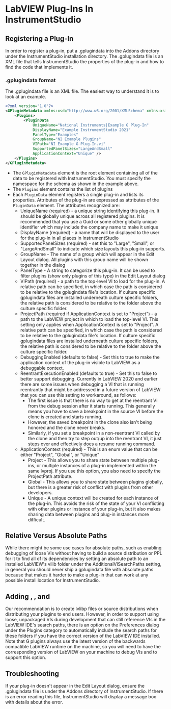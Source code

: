 # LabVIEW Plug-Ins In InstrumentStudio

## Registering a Plug-In
In order to register a plug-in, put a .gplugindata into the Addons directory under the InstrumentStudio installation directory. The .gplugindata file is an XML file that tells InstrumentStudio the properties of the plug-in and how to find the code that implements it.

### .gplugindata format
The .gplugindata file is an XML file. The easiest way to understand it is to look at an example.
```xml
<?xml version="1.0"?>
<GPluginMetadata xmlns:xsd="http://www.w3.org/2001/XMLSchema" xmlns:xsi="http://www.w3.org/2001/XMLSchema-instance" xmlns="http://www.ni.com/InstrumentStudio/GPluginMetadata">
	<Plugins>
		<PluginData 
			UniqueName="National Instruments|Example G Plug-In"
			DisplayName="Example InstrumentStudio 2021"
			PanelType="Examples"
			GroupName="NI Example Plugins"
			VIPath="NI Example G Plug-In.vi"
			SupportedPanelSizes="LargeAndSmall"
			ApplicationContext="Unique" />
	</Plugins>
</GPluginMetadata>
```

* The `GPluginMetadata` element is the root element containing all of the data to be registered with InstrumentStudio. You must specify the namespace for the schema as shown in the example above.
* The `Plugins` element contains the list of plugins
* Each `PluginData` element registers a single plug-in and lists its properties. Attributes of the plug-in are expressed as attributes of the `PluginData` element. The attributes recognized are:
    * UniqueName (required) - a unique string identifying this plug-in. It should be globally unique across all registered plugins. It is recommended that you use a Guid or some other globally unique identifier which may include the company name to make it unique
    * DisplayName (required) - a name that will be displayed to the user for the plug-in in all places in InstrumentStudio
    * SupportedPanelSizes (required) - set this to "Large", "Small", or "LargeAndSmall" to indicate which size layouts this plug-in supports.
    * GroupName - The name of a group which will appear in the Edit Layout dialog. All plugins with this group name will be shown together in the dialog
    * PanelType - A string to categorize this plug-in. It can be used to filter plugins (show only plugins of this type) in 
    the Edit Layout dialog
    * VIPath (required) - a path to the top-level VI to load for the plug-in. A relative path can be
    specified, in which case the path is considered to be relative to the gplugindata file's location. If culture
    specific gplugindata files are installed underneath culture specific folders, the relative path is considered
    to be relative to the folder above the culture specific folder.
    * ProjectPath (required if ApplicationContext is set to "Project") - a path to the LabVIEW project in which to load the top-level VI.
    This setting only applies when ApplicationContext is set to "Project".
    A relative path can be
    specified, in which case the path is considered to be relative to the gplugindata file's location. If culture
    specific gplugindata files are installed underneath culture specific folders, the relative path is considered
    to be relative to the folder above the culture specific folder.
    * DebuggingEnabled (defaults to false) - Set this to true to make the application context of the plug-in visible to LabVIEW as a debuggable context.
    * ReentrantExecutionEnabled (defaults to true) - Set this to false to better support debugging. Currently in LabVIEW 2020 and earlier there are some issues when debugging
    a VI that is running reentrantly that might be addressed in a future version of LabVIEW that you can use this setting to workaround, as follows:
      * The first issue is that there is no way to get at the reentrant VI from the debug session after it starts running. This generally means you have to save a breakpoint in the source VI before the clone is created and starts running.
      * However, the saved breakpoint in the clone also isn't being honored and the clone never breaks.
      * Similarly, if you set a breakpoint in a non-reentrant VI called by the clone and then try to step out/up into the reentrant VI, it just steps over and effectively does a resume running command.
    * ApplicationContext (required) - This is an enum value that can be either "Project", "Global", or "Unique"
      * Project - This allows you to share state between multiple plug-ins, or multiple instances of a plug-in implemented within the same lvproj. If you use this option, you also need to specify the ProjectPath attribute.
      * Global - This allows you to share state between plugins globally, but there is a greater risk of conflict with plugins from other developers.
      * Unique - A unique context will be created for each instance of the plug-in. This avoids the risk of the state of your VI conflicting with other plugins or instance of your plug-in, but it also makes sharing data between plugins and plug-in instances more difficult.

## Relative Versus Absolute Paths
While there might be some use cases for absolute paths, such as enabling debugging of loose VIs without having to build a source distribution or PPL for it to find all of its
dependencies by setting an absolute path to an installed LabVIEW's vilib folder under the AdditionalVISearchPaths setting, in general you should never ship
a gplugindata file with absolute paths because that makes it harder to make a plug-in that can work at any possible install location for InstrumentStudio.

## Adding <vilib>, <userlib>, and <instrlib>
Our recommendation is to create lvlibp files or source distributions when distributing your plugins to end users. However, in order to support
using loose, unpackaged VIs during development that can still reference VIs in the LabVIEW IDE's search paths, there is an option on the Preferences
dialog under the Plugins category to automatically include the search paths for these folders if you have the correct version of the LabVIEW IDE
installed. Note that G plugins always use the latest version of the backwards compatible LabVIEW runtime on the machine, so you will need to have
the corresponding version of LabVIEW on your machine to debug VIs and to support this option.

## Troubleshooting
If your plug-in doesn't appear in the Edit Layout dialog, ensure the .gplugindata file is under the Addons directory of InstrumentStudio. If there is an error reading this file, InstrumentStudio will display a message box with details about the error.